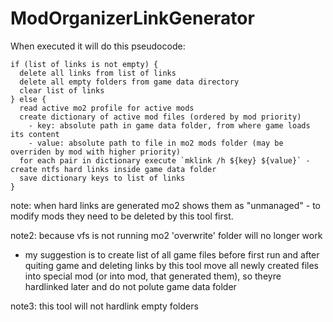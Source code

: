 # ModOrganizerLinkGenerator

When executed it will do this pseudocode:

```
if (list of links is not empty) {
  delete all links from list of links
  delete all empty folders from game data directory
  clear list of links
} else {
  read active mo2 profile for active mods
  create dictionary of active mod files (ordered by mod priority)
    - key: absolute path in game data folder, from where game loads its content
    - value: absolute path to file in mo2 mods folder (may be overriden by mod with higher priority)
  for each pair in dictionary execute `mklink /h ${key} ${value}` - create ntfs hard links inside game data folder
  save dictionary keys to list of links
}
```

note: when hard links are generated mo2 shows them as "unmanaged" - to modify mods they need to be deleted by this tool first.

note2: because vfs is not running mo2 'overwrite' folder will no longer work
 - my suggestion is to create list of all game files before first run and after quiting game and deleting links by this tool
 move all newly created files into special mod (or into mod, that generated them), so theyre hardlinked later and do not polute game data folder

note3: this tool will not hardlink empty folders

